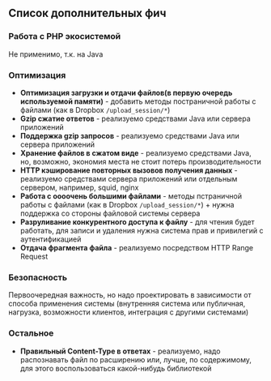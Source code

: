 ## Список дополнительных фич
### Работа с PHP экосистемой
Не применимо, т.к. на Java
### Оптимизация
* **Оптимизация загрузки и отдачи файлов(в первую очередь используемой памяти)** - добавить методы постраничной работы с файлами (как в Dropbox `/upload_session/*`)
* **Gzip сжатие ответов** - реализуемо средствами Java или сервера приложений
* **Поддержка gzip запросов** - реализуемо средствами Java или сервера приложений
* **Хранение файлов в сжатом виде** - реализуемо средствами Java, но, возможно, экономия места не стоит потерь производительности
* **HTTP кэширование повторных вызовов получения данных** - реализуемо средствами сервера приложений или отдельным сервером, например, squid,  nginx
* **Работа с оооочень большими файлами** - методы пстраничной работы с файлами (как в Dropbox `/upload_session/*`) + нужна поддержка со стороны файловой системы сервера
* **Разруливание конкурентного доступа к файлу** - для чтения будет работать, для записи и удаления нужна система прав и привилегий с аутентификацией
* **Отдача фрагмента файла** - реализуемо посредством HTTP Range Request

### Безопасность
Первоочередная важность, но надо проектировать в зависимости от способа применения системы (внутренняя система или публичная, нагрузка, возможности клиентов, интеграция с другими системами)

### Остальное
* **Правильный Content-Type в ответах** - реализуемо, надо распознавать файл по расширению или, лучше, по содержимому, для этого воспользоваться какой-нибудь библиотекой